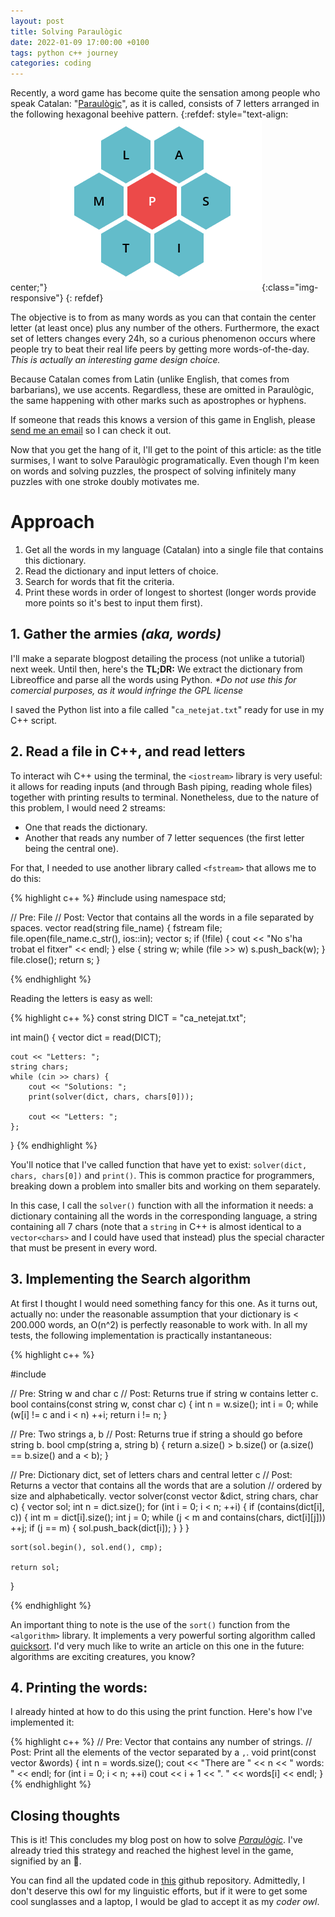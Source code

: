 ```yaml
---
layout: post
title: Solving Paraulògic
date: 2022-01-09 17:00:00 +0100
tags: python c++ journey
categories: coding
---
```

Recently, a word game has become quite the sensation among people who speak Catalan: 
"[Paraulògic](1)", as it is called, consists of 7 letters arranged in the following hexagonal beehive pattern.
{:refdef: style="text-align: center;"}
![paraulogic array](/assets/img/paraulogic-array.png){:class="img-responsive"}
{: refdef}

The objective is to from as many words as you can that contain the center letter (at least once) plus any number of the others.
Furthermore, the exact set of letters changes every 24h, so a curious phenomenon occurs where people try to beat their real life peers by getting more words-of-the-day. _This is actually an interesting game design choice._

Because Catalan comes from Latin (unlike English, that comes from barbarians), we use accents.
Regardless, these are omitted in Paraulògic, the same happening with other marks such as apostrophes or hyphens.

If someone that reads this knows a version of this game in English, please [send me an email](mailto:bibanez@protonmail.com) so I can check it out.

Now that you get the hang of it, I'll get to the point of this article: as the title surmises, I want to solve Paraulògic programatically.
Even though I'm keen on words and solving puzzles, the prospect of solving infinitely many puzzles with one stroke doubly motivates me.

# Approach
1. Get all the words in my language (Catalan) into a single file that contains this dictionary.
2. Read the dictionary and input letters of choice. 
3. Search for words that fit the criteria.
3. Print these words in order of longest to shortest (longer words provide more points so it's best to input them first).

## 1. Gather the armies _(aka, words)_

I'll make a separate blogpost detailing the process (not unlike a tutorial) next week.
Until then, here's the **TL;DR:** We extract the dictionary from Libreoffice and parse all the words using Python.
_*Do not use this for comercial purposes, as it would infringe the GPL license_

I saved the Python list into a file called "`ca_netejat.txt`" ready for use in my C++ script.

## 2. Read a file in C++, and read letters

To interact wih C++ using the terminal, the `<iostream>` library is very useful:
it allows for reading inputs (and through Bash piping, reading whole files) together with printing results to terminal.
Nonetheless, due to the nature of this problem, I would need 2 streams:
- One that reads the dictionary.
- Another that reads any number of 7 letter sequences (the first letter being the central one).

For that, I needed to use another library called `<fstream>` that allows me to do this:

{% highlight c++ %}
#include <fstream>
using namespace std;

// Pre:     File 
// Post:    Vector that contains all the words in a file separated by spaces.
vector<string> read(string file_name) {
    fstream file;
    file.open(file_name.c_str(), ios::in);
    vector<string> s;
    if (!file) {
        cout << "No s'ha trobat el fitxer" << endl;
    } else {
        string w;
        while (file >> w) s.push_back(w);
    }
    file.close();
    return s;
}

{% endhighlight %}

Reading the letters is easy as well:

{% highlight c++ %}
const string DICT = "ca_netejat.txt";

int main() {
    vector<string> dict = read(DICT);
    
    cout << "Letters: ";   
    string chars;           
    while (cin >> chars) {
        cout << "Solutions: ";
        print(solver(dict, chars, chars[0]));
        
        cout << "Letters: ";
    };
}
{% endhighlight %}

You'll notice that I've called function that have yet to exist: `solver(dict, chars, chars[0])` and `print()`.
This is common practice for programmers, breaking down a problem into smaller bits and working on them separately.

In this case, I call the `solver()` function with all the information it needs:
a dictionary containing all the words in the corresponding language, a string containing all 7 chars (note that a `string` in C++ is almost identical to a `vector<chars>` and I could have used that instead) plus the special character that must be present in every word.

## 3. Implementing the Search algorithm
At first I thought I would need something fancy for this one.
As it turns out, actually no: under the reasonable assumption that your dictionary is < 200.000 words, an O(n^2) is perfectly reasonable to work with.
In all my tests, the following implementation is practically instantaneous:

{% highlight c++ %}

#include <algorithm>

// Pre:     String w and char c
// Post:    Returns true if string w contains letter c. 
bool contains(const string w, const char c) {
    int n = w.size();
    int i = 0;
    while (w[i] != c and i < n) ++i;
    return i != n;
}

// Pre:     Two strings a, b
// Post:    Returns true if string a should go before string b. 
bool cmp(string a, string b) {
    return a.size() > b.size() or (a.size() == b.size() and a < b);
}

// Pre:     Dictionary dict, set of letters chars and central letter c
// Post:    Returns a vector that contains all the words that are a solution
//          ordered by size and alphabetically.
vector<string> solver(const vector<string> &dict, string chars, char c) {
    vector<string> sol;
    int n = dict.size();
    for (int i = 0; i < n; ++i) {
        if (contains(dict[i], c)) {
            int m = dict[i].size();
            int j = 0;
            while (j < m and contains(chars, dict[i][j])) ++j;
            if (j == m) {
                sol.push_back(dict[i]);
            }
        }
	}

	sort(sol.begin(), sol.end(), cmp);
    
    return sol;
}

{% endhighlight %}

An important thing to note is the use of the `sort()` function from the `<algorithm>` library.
It implements a very powerful sorting algorithm called [quicksort](https://en.wikipedia.org/wiki/Quicksort).
I'd very much like to write an article on this one in the future: algorithms are exciting creatures, you know?

## 4. Printing the words:
I already hinted at how to do this using the print function.
Here's how I've implemented it:

{% highlight c++ %}
// Pre:     Vector that contains any number of strings.
// Post:    Print all the elements of the vector separated by a `,`.
void print(const vector<string> &words) {
    int n = words.size();
    cout << "There are " << n << " words: " << endl;
    for (int i = 0; i < n; ++i) cout << i + 1 << ". " << words[i] << endl;
}
{% endhighlight %}

## Closing thoughts

This is it! This concludes my blog post on how to solve [_Paraulògic_](1).
I've already tried this strategy and reached the highest level in the game, signified by an 🦉.


You can find all the updated code in [this](https://github.com/bibanez/Paraulogicked) github repository. 
Admittedly, I don't deserve this owl for my linguistic efforts, but if it were to get some cool sunglasses and a laptop, I would be glad to accept it as my _coder owl_.

[1]: https://vilaweb.cat/paraulogic/

